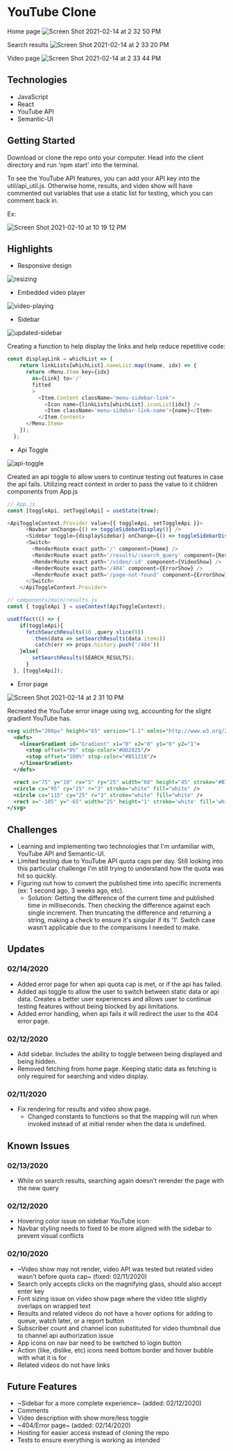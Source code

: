 # YouTube Clone

Home page
![Screen Shot 2021-02-14 at 2 32 50 PM](https://user-images.githubusercontent.com/52799217/107891118-86940580-6ed1-11eb-9e76-5d612f776b9e.png)

Search results
![Screen Shot 2021-02-14 at 2 33 20 PM](https://user-images.githubusercontent.com/52799217/107891133-97447b80-6ed1-11eb-86a0-428db20436c3.png)

Video page
![Screen Shot 2021-02-14 at 2 33 44 PM](https://user-images.githubusercontent.com/52799217/107891142-a4fa0100-6ed1-11eb-8757-66f7845b7129.png)
## Technologies
- JavaScript
- React
- YouTube API
- Semantic-UI
## Getting Started
Download or clone the repo onto your computer. Head into the client directory and run 'npm start' into the terminal.

To see the YouTube API features, you can add your API key into the util/api_util.js. Otherwise home, results, and video show will have commented out variables that use a static list for testing, which you can comment back in.

Ex:

![Screen Shot 2021-02-10 at 10 19 12 PM](https://user-images.githubusercontent.com/52799217/107607401-037f6080-6bee-11eb-8848-3ebb90a06049.png)


## Highlights
- Responsive design

![resizing](https://user-images.githubusercontent.com/52799217/107891219-f0acaa80-6ed1-11eb-9e34-95d2a65ca51c.gif)

- Embedded video player

![video-playing](https://user-images.githubusercontent.com/52799217/107891101-67957380-6ed1-11eb-9416-7b0b6d1287d8.gif)

- Sidebar

![updated-sidebar](https://user-images.githubusercontent.com/52799217/107891100-66644680-6ed1-11eb-93d3-a6cc342078eb.gif)

Creating a function to help display the links and help reduce repetitive code:

```javascript
const displayLink = whichList => {
    return linkLists[whichList].nameList.map((name, idx) => {
      return <Menu.Item key={idx}
        as={Link} to='/'
        fitted
        >
          <Item.Content className='menu-sidebar-link'>
            <Icon name={linkLists[whichList].iconList[idx]} />
            <Item className='menu-sidebar-link-name'>{name}</Item>
          </Item.Content>
      </Menu.Item>
    });
  };
```

- Api Toggle

![api-toggle](https://user-images.githubusercontent.com/52799217/107891098-6401ec80-6ed1-11eb-99ba-7f571b8766e8.gif)

Created an api toggle to allow users to continue testing out features in case the api fails. Utilizing react context in order to pass the value to it children components from App.js

```javascript
// App.js
const [toggleApi, setToggleApi] = useState(true);

<ApiToggleContext.Provider value={{ toggleApi, setToggleApi }}>
      <Navbar onChange={() => toggleSidebarDisplay()} />
      <Sidebar toggle={displaySidebar} onChange={() => toggleSidebarDisplay()} />
      <Switch>
        <RenderRoute exact path='/' component={Home} />
        <RenderRoute exact path='/results/:search_query' component={Results} />
        <RenderRoute exact path='/video/:id' component={VideoShow} />
        <RenderRoute exact path='/404' component={ErrorShow} />
        <RenderRoute exact path='/page-not-found' component={ErrorShow} />
      </Switch>
    </ApiToggleContext.Provider>
```

```javascript
// components/main/results.js
const { toggleApi } = useContext(ApiToggleContext);

useEffect(() => {
    if(toggleApi){
      fetchSearchResults(10 ,query.slice(9))
        .then(data => setSearchResults(data.items))
        .catch(err => props.history.push('/404'))
    }else{
        setSearchResults(SEARCH_RESULTS);
      }
  }, [toggleApi]);
```

- Error page

![Screen Shot 2021-02-14 at 2 31 10 PM](https://user-images.githubusercontent.com/52799217/107891091-6106fc00-6ed1-11eb-961c-4ccdcc8a6218.png)

Recreated the YouTube error image using svg, accounting for the slight gradient YouTube has.

```svg
<svg width="200px" height="65" version="1.1" xmlns="http://www.w3.org/2000/svg">
  <defs>
    <linearGradient id="Gradient" x1="0" x2="0" y1="0" y2="1">
      <stop offset="0%" stop-color="#DD2825"/>
      <stop offset="100%" stop-color="#B51218"/>
    </linearGradient>
  </defs>

  <rect x="75" y="10" rx="5" ry="25" width="60" height="45" stroke="#B71418" fill="url(#Gradient)" stroke-width="0"/>
  <circle cx="95" cy="25" r="3" stroke="white" fill="white" />
  <circle cx="115" cy="25" r="3" stroke="white" fill="white" />
  <rect x="-105" y="-65" width="25" height="1" stroke='white' fill='white' stroke-width="1" transform="rotate(165)" />
</svg>
```

## Challenges
- Learning and implementing two technologies that I'm unfamiliar with, YouTube API and Semantic-UI.
- Limited testing due to YouTube API quota caps per day. Still looking into this particular challenge I'm still trying to understand how the quota was hit so quickly.
- Figuring out how to convert the published time into specific increments (ex: 1 second ago, 3 weeks ago, etc).
  - Solution: Getting the difference of the current time and published time in milliseconds. Then checking the difference against each single increment. Then truncating the difference and returning a string, making a check to ensure it's singular if its '1'. Switch case wasn't applicable due to the comparisons I needed to make.
  
## Updates
### 02/14/2020
- Added error page for when api quota cap is met, or if the api has failed.
- Added api toggle to allow the user to switch between static data or api data. Creates a better user experiences and allows user to continue testing features without being blocked by api limitations.
- Added error handling, when api fails it will redirect the user to the 404 error page.
### 02/12/2020
- Add sidebar. Includes the ability to toggle between being displayed and being hidden.
- Removed fetching from home page. Keeping static data as fetching is only required for searching and video display.
### 02/11/2020
- Fix rendering for results and video show page.
  - Changed constants to functions so that the mapping will run when invoked instead of at initial render when the data is undefined.

## Known Issues
### 02/13/2020
- While on search results, searching again doesn't rerender the page with the new query
### 02/12/2020
- Hovering color issue on sidebar YouTube icon
- Navbar styling needs to fixed to be more aligned with the sidebar to prevent visual conflicts
### 02/10/2020
- ~Video show may not render, video API was tested but related video wasn't before quota cap~ (fixed: 02/11/2020)
- Search only accepts clicks on the magnifying glass, should also accept enter key
- Font sizing issue on video show page where the video title slightly overlaps on wrapped text
- Results and related videos do not have a hover options for adding to queue, watch later, or a report button
- Subscriber count and channel icon substituted for video thumbnail due to channel api authorization issue
- App icons on nav bar need to be switched to login button
- Action (like, dislike, etc) icons need bottom border and hover bubble with what it is for
- Related videos do not have links

## Future Features
- ~Sidebar for a more complete experience~ (added: 02/12/2020)
- Comments
- Video description with show more/less toggle
- ~404/Error page~ (added: 02/14/2020)
- Hosting for easier access instead of cloning the repo
- Tests to ensure everything is working as intended
